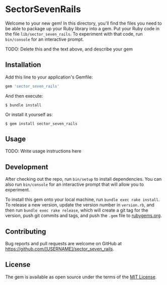 # SectorSevenRails

Welcome to your new gem! In this directory, you'll find the files you need to be able to package up your Ruby library into a gem. Put your Ruby code in the file `lib/sector_seven_rails`. To experiment with that code, run `bin/console` for an interactive prompt.

TODO: Delete this and the text above, and describe your gem

## Installation

Add this line to your application's Gemfile:

```ruby
gem 'sector_seven_rails'
```

And then execute:

    $ bundle install

Or install it yourself as:

    $ gem install sector_seven_rails

## Usage

TODO: Write usage instructions here

## Development

After checking out the repo, run `bin/setup` to install dependencies. You can also run `bin/console` for an interactive prompt that will allow you to experiment.

To install this gem onto your local machine, run `bundle exec rake install`. To release a new version, update the version number in `version.rb`, and then run `bundle exec rake release`, which will create a git tag for the version, push git commits and tags, and push the `.gem` file to [rubygems.org](https://rubygems.org).

## Contributing

Bug reports and pull requests are welcome on GitHub at https://github.com/[USERNAME]/sector_seven_rails.


## License

The gem is available as open source under the terms of the [MIT License](https://opensource.org/licenses/MIT).

